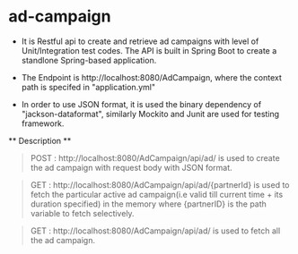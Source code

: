 # ad-campaign

* It is Restful api to create and retrieve ad campaigns with level of Unit/Integration test codes. The API is built in Spring Boot to create a standlone Spring-based application.

* The Endpoint is http://localhost:8080/AdCampaign, where the context path is specifed in "application.yml"

* In order to use JSON format, it is used the binary dependency of "jackson-dataformat", similarly Mockito and Junit are used for testing framework.

** Description **

> POST : http://localhost:8080/AdCampaign/api/ad/ is used to create the ad campaign with request body with JSON format.

> GET : http://localhost:8080/AdCampaign/api/ad/{partnerId} is used to fetch the particular active ad campaign(i.e valid till current time + its duration specified) in the memory where {partnerID} is the path variable to fetch selectively.

> GET : http://localhost:8080/AdCampaign/api/ad/ is used to fetch all the ad campaign.







